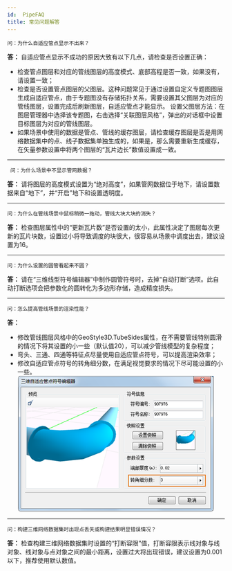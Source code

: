 ```yaml
---
id:  PipeFAQ
title: 常见问题解答   
---  
```


    问：为什么自适应管点显示不出来？

**答：** 自适应管点显示不成功的原因大致有以下几点，请检查是否设置正确：

* 检查管点图层和对应的管线图层的高度模式、底部高程是否一致，如果没有，请设置一致；
* 检查是否设置管点图层的父图层。这种问题常见于通过设置自定义专题图图层生成自适应管点，由于专题图没有存储拓扑关系，需要设置其父图层为对应的管线图层，设置完成后刷新图层，自适应管点才能显示。 
设置父图层方法：在图层管理器中选择该专题图，右击选择“关联图层风格”，弹出的对话框中设置目标图层为对应的管线图层。
* 如果场景中使用的数据是管点、管线的缓存图层，请检查缓存图层是否是用网络数据集中的点、线子数据集单独生成的，如果是，那么需要重新生成缓存，在矢量参数设置中将两个图层的“瓦片边长”数值设置成一致。  
---

     问：为什么场景中不显示管网数据？

**答：** 请将图层的高度模式设置为“绝对高度”，如果管网数据位于地下，请设置数据来自“地下”，并“开启”地下和设置透明度。 

--- 

    问：为什么在管线场景中鼠标稍微一拖动，管线大块大块的消失？

**答：** 检查图层属性中的“更新瓦片数”是否设置的太小，此属性决定了图层每次更新的瓦片块数，设置过小将导致调度的块很大，很容易从场景中调度出去，建议设置为16。

---  
    问：为什么设置的圆管看起来不圆？ 

**答：** 请在“三维线型符号编辑器”中制作圆管符号时，去掉“自动打断”选项。此自动打断选项会把参数化的圆转化为多边形存储，造成精度损失。

----  
    问：怎么提高管线场景的渲染性能？ 
**答：** 
* 修改管线图层风格中的GeoStyle3D.TubeSides属性，在不需要管线特别圆滑的情况下将其设置的小一些（默认值20），可以减少管线模型的复杂程度；
* 弯头、三通、四通等特征点尽量使用自适应管点符号，可以提高渲染效率；
* 修改自适应管点符号的转角细分数，在满足视觉要求的情况下尽可能设置的小一些。
![](img/SettingTubeSides.png)     
---
    问：构建三维网络数据集时出现点丢失或构建结果明显错误情况？
**答：** 
检查构建三维网络数据集时设置的“打断容限”值，打断容限表示线对象与线对象、线对象与点对象之间的最小距离，设置过大将出现错误，建议设置为0.001以下，推荐使用默认数值。  
  




